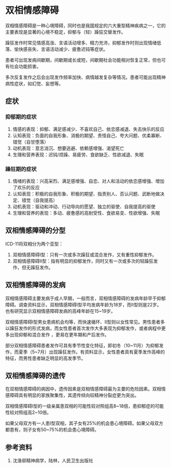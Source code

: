 # 双相情感障碍

双相情感障碍是一种心境障碍，同时也是我国规定的六大重型精神疾病之一，它的主要表现是显著的心境不稳定，抑郁与（轻）躁狂交替发作。

躁狂发作时常见情感高涨、言语活动增多、精力充沛，抑郁发作时则出现情绪低落、愉快感丧失、言语活动减少、疲惫迟钝等症状。

患者可出现发病间歇期，间歇期或长或短，间歇期社会功能相对恢复正常，但也可有社会功能损害。

多次反复发作之后会出现发作频率加快、病情越发复杂等情况。患者可能出现精神病性症状，如幻觉、妄想等。

## 症状

### 抑郁期的症状

1. 情感的表现：抑郁、满足感减少、不喜欢自己、依恋感减退、失去快乐的反应
2. 认知表现：负面的自我形象、消极的期望、责怪自己、夸大问题、优柔寡断、错觉（自甘堕落）
3. 动机表现：意志消沉、想要逃避、依赖感增强、渴望死亡
4. 生理和营养表现：迟钝/烦躁、易疲劳、食欲缺乏、性欲减退、失眠

### 躁狂期的症状

1. 情绪的表现：兴高采烈、满足感增强、自恋、对人和活动的依恋感增强、增加了欢乐的反应
2. 认知表现：积极的自我形象、积极的期望、指责别人、否认问题、武断地做决定、错觉（自我提高）
3. 动机表现：驱动和冲动、行动导向的愿望、独立的驱使、自我提高的驱使
4. 生理和营养的表现：多动、疲惫感的高耐受性、食欲易变、性欲增强、失眠

## 双相情感障碍的分型
ICD-11将双相分为两个亚型：

1. 双相情感障碍I型：只有一次或多次躁狂或混合发作，又有重性抑郁发作。
2. 双相情感障碍II型：指有明显的抑郁发作，同时又有一次或多次的轻躁狂发作，但无躁狂发作。

## 双相情感障碍的发病

双相情感障碍主要发病于成人早期，一般而言，双相情感障碍的发病年龄早于抑郁障碍。调查资料显示，双相情感障碍I型平均发病年龄为18岁，而II型则是22岁。也有研究显示双相情感障碍发病的高峰年龄在15~19岁。

双相情感障碍I型男女患病机会均等，而快速循环、II型则以女性常见。男性患者多以躁狂发作的形式发病，而女性患者首次发作大多表现为抑郁发作，或者病程中更多出现抑郁和混合发作 ，更易在更年期和产后发作。

部分双相情感障碍患者发作可具有季节性变化特征，即初冬（10~11月）为抑郁发作，而夏季（5~7月）出现躁狂发作。有资料显示，女性患者具有夏季发作高峰的特征，而男性患者缺乏明显的高发季节。

## 双相情感障碍的遗传

在双相情感障碍的病因中，遗传因素是双相情感障碍最为主要的危险因素。双相情感障碍具有明显的家族聚集性，其遗传倾向较精神分裂症更为突出。

双相情感障碍I型的一级亲属患双相的可能性较对照组高8~18倍，患抑郁症的可能性较对照组高2~10倍。

如果父母双方有一人患I型双相，其子女有25%的机会患心境障碍。如果父母双方都患有，则子女有50~75%的机会患心境障碍。

## 参考资料

1. 沈渔邨精神病学，陆林，人民卫生出版社
